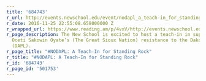 ```yaml
---
title: '684743'
r_url: http://events.newschool.edu/event/nodapl_a_teach-in_for_standing_rock
r_date: 2016-11-25 22:55:08.658000000 Z
r_wrapped_url: https://www.reading.am/p/4vxV/http://events.newschool.edu/event/nodapl_a_teach-in_for_standing_rock
r_page_description: The New School is excited to host a teach-in in support of the
  Oceti Sakowin Oyate’s (The Great Sioux Nation) resistance to the Dakota Access Pipeline
  (DAPL).
r_page_title: "#NODAPL: A Teach-In for Standing Rock"
r_title: "#NODAPL: A Teach-In for Standing Rock"
r_id: '684743'
r_page_id: '501753'
---
```


